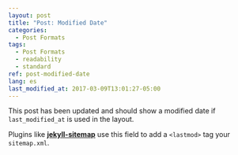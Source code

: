 ```yaml
---
layout: post
title: "Post: Modified Date"
categories:
  - Post Formats
tags:
  - Post Formats
  - readability
  - standard
ref: post-modified-date
lang: es
last_modified_at: 2017-03-09T13:01:27-05:00
---
```


This post has been updated and should show a modified date if `last_modified_at` is used in the layout.

Plugins like [**jekyll-sitemap**](https://github.com/jekyll/jekyll-feed) use this field to add a `<lastmod>` tag your `sitemap.xml`.